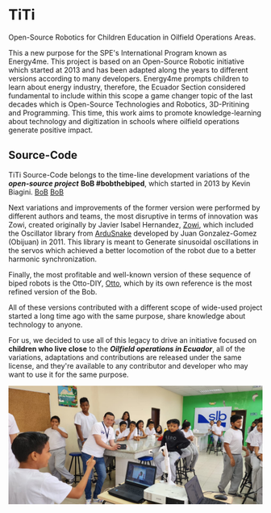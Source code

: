# TiTi
Open-Source Robotics for Children Education in Oilfield Operations Areas.

This a new purpose for the SPE's International Program known as Energy4me. This project is based on an Open-Source Robotic initiative which started at 2013 and has been adapted along the years to different versions according to many developers. 
Energy4me prompts children to learn about energy industry, therefore, the Ecuador Section considered fundamental to include within this scope a game changer topic of the last decades which is Open-Source Technologies and Robotics, 3D-Pritining and Programming. 
This time, this work aims to promote knowledge-learning about technology and digitization in schools where oilfield operations generate positive impact. 

## Source-Code
TiTi Source-Code belongs to the time-line development variations of the ***open-source project*** **BoB
#bobthebiped**, which started in 2013 by Kevin Biagini. [BoB](https://www.personalrobots.biz/bob-the-biped-robot/) [BoB](https://www.thingiverse.com/k120189/designs)

Next variations and improvements of the former version were performed by different authors and teams, the 
most disruptive in terms of innovation was Zowi, created originally by Javier Isabel Hernandez, [Zowi](https://github.com/JavierIH/zowi), 
which included the Oscillator library from [ArduSnake](https://github.com/Obijuan/ArduSnake/tree/master/ArduSnake)
developed by Juan Gonzalez-Gomez (Obijuan) in 2011. This library is meant to Generate sinusoidal oscillations in the servos which achieved a better locomotion of the robot due to a better harmonic synchronization.


Finally, the most profitable and well-known version of these sequence of biped robots is the Otto-DIY, [Otto](https://wikifactory.com/+OttoDIY/otto-diy), which by its own reference is the most refined version of the Bob. 

All of these versions contributed with a different scope of wide-used project started a long time ago with the same purpose, share knowledge about technology to anyone. 

For us, we decided to use all of this legacy to drive an initiative focused on **children who live close** to the ***Oilfield operations in Ecuador***, all of the variations, adaptations and contributions are released under the same license, and they're available to any contributor and developer who may want to use it 
for the same purpose. 

![Ecuador-Execution](https://github.com/Ecuador-SPE/TiTi/blob/main/Ecuador-Execution/E4me-Coca%20(5).jpeg)
